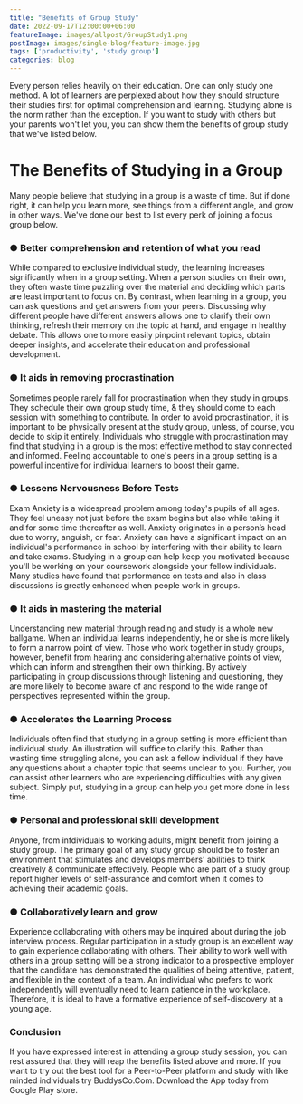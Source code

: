 ```yaml
---
title: "Benefits of Group Study"
date: 2022-09-17T12:00:00+06:00
featureImage: images/allpost/GroupStudy1.png
postImage: images/single-blog/feature-image.jpg
tags: ['productivity', 'study group']
categories: blog
---
```


Every person relies heavily on their education. One can only study one method. A lot of learners are
perplexed about how they should structure their studies first for optimal comprehension and
learning. Studying alone is the norm rather than the exception. If you want to study with others but
your parents won&#39;t let you, you can show them the benefits of group study that we&#39;ve listed below.

# The Benefits of Studying in a Group

Many people believe that studying in a group is a waste of time. But if done right, it can help you
learn more, see things from a different angle, and grow in other ways. We&#39;ve done our best to list
every perk of joining a focus group below.

### ● Better comprehension and retention of what you read

While compared to exclusive individual study, the learning increases significantly when in a group
setting. When a person studies on their own, they often waste time puzzling over the material and
deciding which parts are least important to focus on. By contrast, when learning in a group, you can
ask questions and get answers from your peers. Discussing why different people have different
answers allows one to clarify their own thinking, refresh their memory on the topic at hand, and
engage in healthy debate. This allows one to more easily pinpoint relevant topics, obtain deeper
insights, and accelerate their education and professional development.

### ● It aids in removing procrastination

Sometimes people rarely fall for procrastination when they study in groups. They schedule their own
group study time, &amp; they should come to each session with something to contribute. In order to
avoid procrastination, it is important to be physically present at the study group, unless, of course,
you decide to skip it entirely. Individuals who struggle with procrastination may find that studying in
a group is the most effective method to stay connected and informed. Feeling accountable to one&#39;s
peers in a group setting is a powerful incentive for individual learners to boost their game.

### ● Lessens Nervousness Before Tests

Exam Anxiety is a widespread problem among today&#39;s pupils of all ages. They feel uneasy not just
before the exam begins but also while taking it and for some time thereafter as well. Anxiety
originates in a person’s head due to worry, anguish, or fear. Anxiety can have a significant impact on
an individual&#39;s performance in school by interfering with their ability to learn and take exams.
Studying in a group can help keep you motivated because you&#39;ll be working on your coursework
alongside your fellow individuals. Many studies have found that performance on tests and also in
class discussions is greatly enhanced when people work in groups.

### ● It aids in mastering the material

Understanding new material through reading and study is a whole new ballgame. When an
individual learns independently, he or she is more likely to form a narrow point of view. Those who
work together in study groups, however, benefit from hearing and considering alternative points of
view, which can inform and strengthen their own thinking. By actively participating in group
discussions through listening and questioning, they are more likely to become aware of and respond
to the wide range of perspectives represented within the group.

### ● Accelerates the Learning Process

Individuals often find that studying in a group setting is more efficient than individual study. An
illustration will suffice to clarify this. Rather than wasting time struggling alone, you can ask a fellow
individual if they have any questions about a chapter topic that seems unclear to you. Further, you
can assist other learners who are experiencing difficulties with any given subject. Simply put,
studying in a group can help you get more done in less time.

### ● Personal and professional skill development

Anyone, from infdividuals to working adults, might benefit from joining a study group. The primary
goal of any study group should be to foster an environment that stimulates and develops members&#39;
abilities to think creatively &amp; communicate effectively. People who are part of a study group report
higher levels of self-assurance and comfort when it comes to achieving their academic goals.

### ● Collaboratively learn and grow

Experience collaborating with others may be inquired about during the job interview process.
Regular participation in a study group is an excellent way to gain experience collaborating with
others. Their ability to work well with others in a group setting will be a strong indicator to a
prospective employer that the candidate has demonstrated the qualities of being attentive, patient,
and flexible in the context of a team. An individual who prefers to work independently will
eventually need to learn patience in the workplace. Therefore, it is ideal to have a formative
experience of self-discovery at a young age.

### Conclusion

If you have expressed interest in attending a group study session, you can rest assured that they will
reap the benefits listed above and more. If you want to try out the best tool for a Peer-to-Peer
platform and study with like minded individuals try BuddysCo.Com. Download the App today from
Google Play store.

